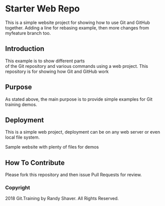 # Starter Web Repo

This is a simple website project for 
showing how to use Git and GitHub together.
Adding a line for rebasing example, then
more changes from myfeature branch too.

## Introduction

This example is to show different parts 	
of the Git repository and various commands
using a web project.
This repository is for showing how Git and GitHub work

## Purpose

As stated above, the main purpose is to 
provide simple examples for Git training
demos.

## Deployment

This is a simple web project, deployment
can be on any web server or even local 
file system.

Sample website with plenty of files for demos

## How To Contribute

Please fork this repository and then issue Pull Requests for
review.

### Copyright

2018 Git.Training by Randy Shaver.  All Rights Reserved.
